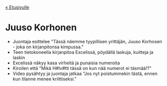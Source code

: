 [« Etusivulle](https://20tiko4.github.io/tiimiesittely/)

# Juuso Korhonen
- Juontaja esittelee "Tässä näemme tyypillisen yrittäjän, Juuso Korhosen - joka on kirjanpitonsa kimpussa."
- Teen tietokoneella kirjanpitoa Excelissä, pöydällä laskuja, kuitteja ja laskin
- Excelissä näkyy kasa virheitä ja punaisia numeroita
- Kiroilen että "Mikä H#lv#tti tässä on kun nää numerot ei täsmää!?"
- Video pysähtyy ja juontaja jatkaa "Jos nyt poistummekin tästä, ennen kun tilanne menee kriittiseksi."